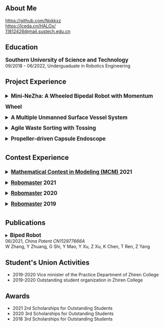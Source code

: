 ## About Me
https://github.com/Nokkxz  
https://lceda.cn/HALOx/  
11812426@mail.sustech.edu.cn  

## Education
<strong style="font-size:1.2em">Southern University of Science and Technology</strong><br>
09/2018 - 06/2022, Underguaduate in Robotics Engineering  

## Project Experience  
<details>
<summary style="line-height:2em;font-size:1.2em;"><strong>Mini-NeZha: A Wheeled Bipedal Robot with Momentum Wheel</strong></summary>
10/2020 - 06/2021, <a href="https://www.wzhanglab.site/" target="_blank">CLEAR Lab</a>
<ul>
<li>Participated in mechanical design of the robot.</li>
<li>Implemented the electric control system of the robot (motor selection and control, high-speed CAN bus communication, etc.) based on STM32 MCU and UpBoard with Linux.</li>
<li>Constructed the multithreaded <a href="https://github.com/Nokkxz/Mini-Nezha" target="_blank">code framework</a> based on C++ object-oriented programming and finite state machine.</li>
<li>Built a simplified simulation model of the robot in Simulink, designed a <a href="https://github.com/Nokkxz/Mini-Nezha-Control" target="_blank">model-based LQR controller</a> and realized trajectory, speed, tilt, squat, and jump control of the robot.</li>
<li>Received the “Special Funds for the Cultivation of Guangdong College Students’ Scientific and Technological Innovation”</li>
</ul>
<img src="/Pictures/Mini-Nezha.png" width="216" height="167"/>
<img src="/Pictures/Mini-Nezha_1.png" width="216" height="167"/>
</details>

<details>
<summary style="line-height:2em;font-size:1.2em;"><strong>A Multiple Unmanned Surface Vessel System</strong></summary>
12/2019 - 06/2020, <a href="https://www.wzhanglab.site/" target="_blank">CLEAR Lab</a>
<ul>
<li>Implemented a <a href="https://github.com/Nokkxz/Vessel" target="_blank">real-time operating system</a> for the vessel with RT-thread.</li>
<li>Accomplished GPS+IMU data processing, real-time speed control of multiple propellers and the docking control between two vessels with servos.</li>
<li>Realized localization between vessels based on OpenCV and AprilTag.</li>
<li>Selected as the “National College Students’ Innovative Entrepreneurial Training Program”.</li>
</ul>
<img src="/Pictures/Vessel.png" width="269" height="151"/>
<img src="/Pictures/Vessel_1.png" width="216" height="151"/>
</details>

<details>
<summary style="line-height:2em;font-size:1.2em;"><strong>Agile Waste Sorting with Tossing</strong></summary>
<a href="https://github.com/Nokkxz/ME336-Yellow-Team-Project" target="_blank">
A Garbage Sorting System Based on Visual Recognition and Robotic Arm Throwing</a>
<ul>
<li>Implement the automatic collection and cleaning of garbage data based on MOG2 algorithm.</li>
<li>Deployed and trained YOLOv5 object detection neural network with teammates.</li>
<li>Accomplished inverse kinematics and path planning of the Franka robotic arm and control of a pneumatic gripper with teammates.</li>
</ul>
<img src="/Pictures/WasteSorting.png" width="258" height="163"/>
<img src="/Pictures/WasteSorting_1.png" width="245" height="115"/>
</details>

<details>
<summary style="line-height:2em;font-size:1.2em;"><strong>Propeller-driven Capsule Endoscope</strong></summary>
<ul>
<li>Built the <a href="https://github.com/Nokkxz/Capsule-Endoscope" target="_blank">hydrodynamic model</a> of the propeller-driven capsule endoscope, implemented its simulation with Matlab.</li>
<li>Realized <a href="https://github.com/Nokkxz/Capsule-Endoscope" target="_blank">pose and speed control</a> of the capsule with PID and LQR controller in simulation.</li>
</ul>
<img src="/Pictures/Capsule.png" width="156" height="79"/>
<img src="/Pictures/Capsule_2.png" width="193" height="120"/>
<img src="/Pictures/Capsule_1.png" width="210" height="120"/>
</details>

## Contest Experience  
<details>
<summary style="line-height:2em;font-size:1.2em;"><strong><a href="https://www.comap.com/undergraduate/contests/mcm/instructions.php" target="_blank">Mathematical Contest in Modeling (MCM) </a> 2021</strong></summary>
<a href="https://github.com/Nokkxz/2021MCM-B" target="_blank">Paper</a>
<ul>
<li>Modeled and solved a drones deployment problem by big data analysis, cellular automata, MTSP, nonlinear integer programming, Genetic Algorithm.</li>
<li>Meritorious Winner (top 6.27% among 4487 teams).</li>
</ul>
<img src="/Pictures/MCM.png" width="472" height="182"/>
</details>

<details>
<summary style="line-height:2em;font-size:1.2em;"><strong><a href="https://www.robomaster.com/en-US" target="_blank">Robomaster</a> 2021</strong></summary>
<a href="https://github.com/Artinx-Algorithm-Group" target="_blank">Algorithm Group</a>, 
<a href="https://github.com/Sustech-Artinx" target="_blank">The Artinx Robotics Team</a>
<ul>
<li>Worked on vision-based armor detection algorithms based on ROS and OpenCV.</li>
<li>1st prize in the Final Tournament (one of 16 finalist teams among over 400 universities).</li>
<li>1st prize in the Regional Competition.</li>
<li>1st prize in the University League Competition.</li>
</ul>
<img src="/Pictures/rm2021.png" width="256" height="166"/>
</details>

<details>
<summary style="line-height:2em;font-size:1.2em;"><strong><a href="https://www.robomaster.com/en-US" target="_blank">Robomaster</a> 2020</strong></summary>
Leader of the Dart System Group, 
<a href="https://github.com/Sustech-Artinx" target="_blank">The Artinx Robotics Team</a>
<ul>
<li>Led a group of 5 students and achieved the mechanical design of the Dart and its Launcher.</li>
<li>Designed and soldered the <a href="https://oshwhub.com/HALOx/missile_0" target="_blank">printed circuit board</a> (PCB) of the Dart.</li>
<li>Realized rudder control of the Dart by PID and <a href="https://github.com/Nokkxz/RM2020-Dart" target="_blank">electric control of the Launcher</a>.</li>
<li>Realized rapid infrared guidance by visual algorithms based on OpenCV.</li>
<li>Programmed a <a href="https://github.com/Nokkxz/RM2020-Dart" target="_blank">ground station application</a> based on Qt, realized TCP network communication and flight data record and display.</li>
<li>1st prize for electric control & 3rd prize for algorithm in the Online Assessment.</li>
</ul>
<img src="/Pictures/Dart.png" width="273" height="182"/>
</details>

<details>
<summary style="line-height:2em;font-size:1.2em;"><strong><a href="https://www.robomaster.com/en-US" target="_blank">Robomaster</a> 2019</strong></summary>
Electric Control Group, 
<a href="https://github.com/Sustech-Artinx" target="_blank">The Artinx Robotics Team</a>
<ul>
<li>Learnt mechanical design and manufacture with SolidWorks.</li>
<li>Learnt embedded system and electric control based on STM32.</li>
<li>3rd prize in the Regional Competition.</li>
</ul>
</details>

## Publications
<details>
<summary><strong style="font-size:1.2em">Biped Robot</strong><br>
06/2021, <i>China Patent CN112977666A</i><br>
W Zhang, Y Zhuang, G Shi, Y Mao, Y Xu, Z Xu, K Chen, T Ren, Z Yang</summary>
The invention discloses a biped robot which comprises a main body, two leg structures and two balancing parts.<br>
<img src="/Pictures/Dart.png" width="273" height="182"/>
</details>

## Student's Union Activities
- 2019-2020 Vice minister of the Practice Department of Zhiren College  
- 2019-2020 Outstanding student organization in Zhiren College  

## Awards
- 2021 2rd Scholarships for Outstanding Students  
- 2020 3rd Scholarships for Outstanding Students  
- 2018 3rd Scholarships for Outstanding Students  
  
  
